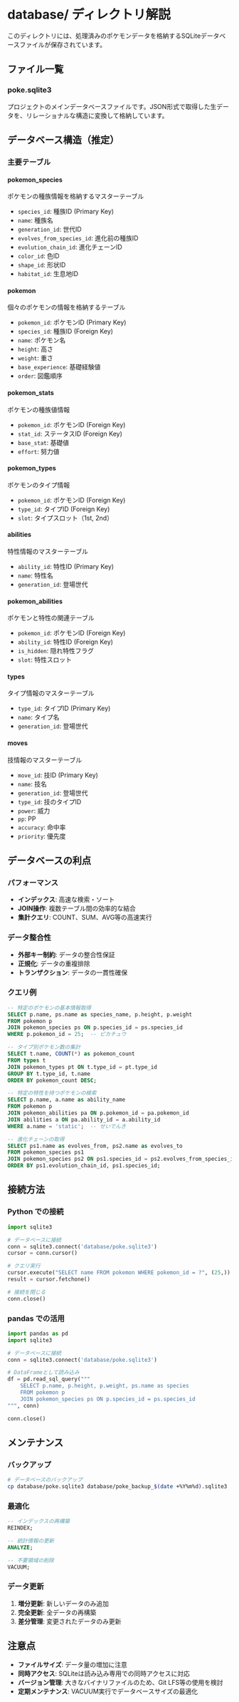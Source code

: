 # database/ ディレクトリ解説

このディレクトリには、処理済みのポケモンデータを格納するSQLiteデータベースファイルが保存されています。

## ファイル一覧

### poke.sqlite3
プロジェクトのメインデータベースファイルです。JSON形式で取得した生データを、リレーショナルな構造に変換して格納しています。

## データベース構造（推定）

### 主要テーブル

#### pokemon_species
ポケモンの種族情報を格納するマスターテーブル
- `species_id`: 種族ID (Primary Key)
- `name`: 種族名
- `generation_id`: 世代ID
- `evolves_from_species_id`: 進化前の種族ID
- `evolution_chain_id`: 進化チェーンID
- `color_id`: 色ID
- `shape_id`: 形状ID
- `habitat_id`: 生息地ID

#### pokemon
個々のポケモンの情報を格納するテーブル
- `pokemon_id`: ポケモンID (Primary Key)
- `species_id`: 種族ID (Foreign Key)
- `name`: ポケモン名
- `height`: 高さ
- `weight`: 重さ
- `base_experience`: 基礎経験値
- `order`: 図鑑順序

#### pokemon_stats
ポケモンの種族値情報
- `pokemon_id`: ポケモンID (Foreign Key)
- `stat_id`: ステータスID (Foreign Key)
- `base_stat`: 基礎値
- `effort`: 努力値

#### pokemon_types
ポケモンのタイプ情報
- `pokemon_id`: ポケモンID (Foreign Key)
- `type_id`: タイプID (Foreign Key)
- `slot`: タイプスロット（1st, 2nd）

#### abilities
特性情報のマスターテーブル
- `ability_id`: 特性ID (Primary Key)
- `name`: 特性名
- `generation_id`: 登場世代

#### pokemon_abilities
ポケモンと特性の関連テーブル
- `pokemon_id`: ポケモンID (Foreign Key)
- `ability_id`: 特性ID (Foreign Key)
- `is_hidden`: 隠れ特性フラグ
- `slot`: 特性スロット

#### types
タイプ情報のマスターテーブル
- `type_id`: タイプID (Primary Key)
- `name`: タイプ名
- `generation_id`: 登場世代

#### moves
技情報のマスターテーブル
- `move_id`: 技ID (Primary Key)
- `name`: 技名
- `generation_id`: 登場世代
- `type_id`: 技のタイプID
- `power`: 威力
- `pp`: PP
- `accuracy`: 命中率
- `priority`: 優先度

## データベースの利点

### パフォーマンス
- **インデックス**: 高速な検索・ソート
- **JOIN操作**: 複数テーブル間の効率的な結合
- **集計クエリ**: COUNT、SUM、AVG等の高速実行

### データ整合性
- **外部キー制約**: データの整合性保証
- **正規化**: データの重複排除
- **トランザクション**: データの一貫性確保

### クエリ例

```sql
-- 特定のポケモンの基本情報取得
SELECT p.name, ps.name as species_name, p.height, p.weight
FROM pokemon p
JOIN pokemon_species ps ON p.species_id = ps.species_id
WHERE p.pokemon_id = 25;  -- ピカチュウ

-- タイプ別ポケモン数の集計
SELECT t.name, COUNT(*) as pokemon_count
FROM types t
JOIN pokemon_types pt ON t.type_id = pt.type_id
GROUP BY t.type_id, t.name
ORDER BY pokemon_count DESC;

-- 特定の特性を持つポケモンの検索
SELECT p.name, a.name as ability_name
FROM pokemon p
JOIN pokemon_abilities pa ON p.pokemon_id = pa.pokemon_id
JOIN abilities a ON pa.ability_id = a.ability_id
WHERE a.name = 'static';  -- せいでんき

-- 進化チェーンの取得
SELECT ps1.name as evolves_from, ps2.name as evolves_to
FROM pokemon_species ps1
JOIN pokemon_species ps2 ON ps1.species_id = ps2.evolves_from_species_id
ORDER BY ps1.evolution_chain_id, ps1.species_id;
```

## 接続方法

### Python での接続
```python
import sqlite3

# データベースに接続
conn = sqlite3.connect('database/poke.sqlite3')
cursor = conn.cursor()

# クエリ実行
cursor.execute("SELECT name FROM pokemon WHERE pokemon_id = ?", (25,))
result = cursor.fetchone()

# 接続を閉じる
conn.close()
```

### pandas での活用
```python
import pandas as pd
import sqlite3

# データベースに接続
conn = sqlite3.connect('database/poke.sqlite3')

# DataFrameとして読み込み
df = pd.read_sql_query("""
    SELECT p.name, p.height, p.weight, ps.name as species
    FROM pokemon p
    JOIN pokemon_species ps ON p.species_id = ps.species_id
""", conn)

conn.close()
```

## メンテナンス

### バックアップ
```bash
# データベースのバックアップ
cp database/poke.sqlite3 database/poke_backup_$(date +%Y%m%d).sqlite3
```

### 最適化
```sql
-- インデックスの再構築
REINDEX;

-- 統計情報の更新
ANALYZE;

-- 不要領域の削除
VACUUM;
```

### データ更新
1. **増分更新**: 新しいデータのみ追加
2. **完全更新**: 全データの再構築
3. **差分管理**: 変更されたデータのみ更新

## 注意点

- **ファイルサイズ**: データ量の増加に注意
- **同時アクセス**: SQLiteは読み込み専用での同時アクセスに対応
- **バージョン管理**: 大きなバイナリファイルのため、Git LFS等の使用を検討
- **定期メンテナンス**: VACUUM実行でデータベースサイズの最適化
